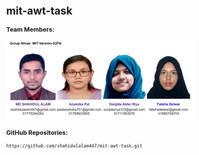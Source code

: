 # mit-awt-task
### Team Members:
![Group Members](https://github.com/shahidulalam447/mit-awt-task/blob/master/images/projectMembers.jpg)

 ### GitHub Repositories:
   ```bash
   https://github.com/shahidulalam447/mit-awt-task.git
   ```

